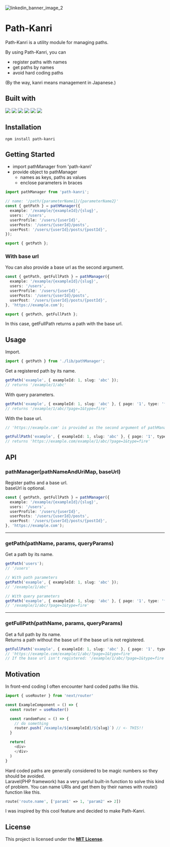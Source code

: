![linkedin_banner_image_2](https://user-images.githubusercontent.com/43242050/201691053-6ff17776-77b4-4566-815f-8981b162289a.png)

# Path-Kanri
Path-Kanri is a utility module for managing paths.  

By using Path-Kanri, you can
- register paths with names
- get paths by names
- avoid hard coding paths

(By the way, kanri means management in Japanese.)

## Built with

![](https://img.shields.io/badge/-TypeScript-3178C6?logo=typescript&logoColor=white)
![](https://img.shields.io/badge/-Node.js-339933?logo=node.js&logoColor=white)
![](https://img.shields.io/badge/-ESLint-4B32C3?logo=eslint&logoColor=white)
![](https://img.shields.io/badge/-GitHub%20Actions-2088FF?logo=githubactions&logoColor=white)
![](https://img.shields.io/badge/-Jest-C21325?logo=jest&logoColor=white)
![](https://img.shields.io/badge/-npm-CB3837?logo=npm&logoColor=white)

## Installation
```
npm install path-kanri
```

## Getting Started
- import pathManager from 'path-kanri'
- provide object to pathManager
	- names as keys, paths as values
	- enclose parameters in braces

```typescript
import pathManager from 'path-kanri';

// name: '/path/{parameterName1}/{parameterName2}'
const { getPath } = pathManager({
  example: '/example/{exampleId}/{slug}',
  users: '/users',
  userProfile: '/users/{userId}',
  userPosts: '/users/{userId}/posts',
  userPost: '/users/{userId}/posts/{postId}',
});

export { getPath };
```
### With base url
You can also provide a base url as the second argument.

```typescript
const { getPath, getFullPath } = pathManager({
  example: '/example/{exampleId}/{slug}',
  users: '/users',
  userProfile: '/users/{userId}',
  userPosts: '/users/{userId}/posts',
  userPost: '/users/{userId}/posts/{postId}',
}, 'https://example.com');

export { getPath, getFullPath };
```
In this case, getFullPath returns a path with the base url.

## Usage

Import.
```typescript
import { getPath } from './lib/pathManager';
```

Get a registered path by its name.
```typescript
getPath('example', { exampleId: 1, slug: 'abc' });
// returns '/example/1/abc'
```

With query parameters.
```typescript
getPath('example', { exampleId: 1, slug: 'abc' }, { page: '1', type: 'fire' });
// returns '/example/1/abc/?page=1&type=fire'
```

With the base url.
```typescript
// 'https://example.com' is provided as the second argument of pathManager

getFullPath('example', { exampleId: 1, slug: 'abc' }, { page: '1', type: 'fire' });
// returns 'https://example.com/example/1/abc/?page=1&type=fire'
```

## API
### pathManager(pathNameAndUriMap, baseUrl)
Register paths and a base url.  
baseUrl is optional.
```typescript
const { getPath, getFullPath } = pathManager({
  example: '/example/{exampleId}/{slug}',
  users: '/users',
  userProfile: '/users/{userId}',
  userPosts: '/users/{userId}/posts',
  userPost: '/users/{userId}/posts/{postId}',
}, 'https://example.com');
```

---

### getPath(pathName, params, queryParams)
Get a path by its name.
```typescript
getPath('users');
// '/users'

// With path parameters
getPath('example', { exampleId: 1, slug: 'abc' });
// '/example/1/abc'

// With query parameters
getPath('example', { exampleId: 1, slug: 'abc' }, { page: '1', type: 'fire' });
// '/example/1/abc/?page=1&type=fire'
```

---

### getFullPath(pathName, params, queryParams)
Get a full path by its name.  
Returns a path without the base url if the base url is not registered.
```typescript
getFullPath('example', { exampleId: 1, slug: 'abc' }, { page: '1', type: 'fire' });
// 'https://example.com/example/1/abc/?page=1&type=fire'
// If the base url isn't registered: '/example/1/abc/?page=1&type=fire'
```

## Motivation
In front-end coding I often encounter hard coded paths like this.
```typescript
import { useRouter } from 'next/router'

const ExampleComponent = () => {
  const router = useRouter()

  const randomFunc = () => {
    // do something
    router.push(`/example/${exampleId}/${slug}`) // <- THIS!!
  }

  return(
    <div>
    </div>
  )
}
```

Hard coded paths are generally considered to be magic numbers so they should be avoided.  
Laravel(PHP framework) has a very useful built-in function to solve this kind of problem. You can name URIs and get them by their names with route() function like this.
```php
route('route.name', ['param1' => 1, 'param2' => 2])
```
I was inspired by this cool feature and decided to make Path-Kanri.

## License

This project is licensed under the [**MIT License**](https://github.com/koyablue/path-kanri/blob/main/LICENSE).
